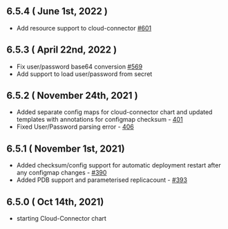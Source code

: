 ## 6.5.4 ( June 1st, 2022 )
* Add resource support to cloud-connector [#601](https://github.com/aquasecurity/aqua-helm/pull/601)

## 6.5.3 ( April 22nd, 2022 )
* Fix user/password base64 conversion [#569](https://github.com/aquasecurity/aqua-helm/pull/569)
* Add support to load user/password from secret

## 6.5.2 ( November 24th, 2021 )
* Added separate config maps for cloud-connector chart and updated templates with annotations for configmap checksum - [401](https://github.com/aquasecurity/aqua-helm/pull/401)
* Fixed User/Password parsing error - [406](https://github.com/aquasecurity/aqua-helm/pull/406)

## 6.5.1 ( November 1st, 2021)
* Added checksum/config support for automatic deployment restart after any configmap changes - [#390](https://github.com/aquasecurity/aqua-helm/pull/390)
* Added PDB support and parameterised replicacount - [#393](https://github.com/aquasecurity/aqua-helm/pull/393)
## 6.5.0 ( Oct 14th, 2021)
* starting Cloud-Connector chart
